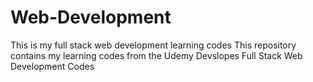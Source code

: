 # Web-Development
This is my full stack web development learning codes
This repository contains my learning codes from the Udemy Devslopes Full Stack Web Development Codes

